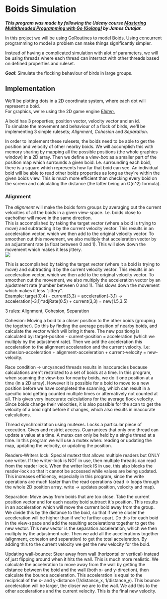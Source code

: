 # Boids Simulation  
***This program was made by following the Udemy course [*Mastering Multithreaded Programming with Go (Golang)*](https://www.udemy.com/course/multithreading-in-go-lang/) by James Cutajar.***  

In this project we will be using GoRoutines to model Boids. Using concurrent programming to model a problem can make things significantly simpler.

Instead of having a complicated simulation with alot of parameters, we will be using threads where each thread can interract with other threads based on defined properties and ruleset.

***Goal***: Simulate the flocking behaviour of birds in large groups.

## Implementation
We'll be plotting dots in a 2D coordinate system, where each dot will represent a boid.  
For graphics, we're using the 2D game engine [*Ebiten.*](https://github.com/hajimehoshi/ebiten)

A boid has 3 properties; position vector, velocity vector and an id.  
To simulate the movement and behaviour of a flock of birds, we'll be implementing 3 simple rulesets; *Alignment*, *Cohesion* and *Separation*.

In order to implement these rulesets, the boids need to be able to get the position and velocity of other nearby boids. We will accomplish this with memory sharing by mapping all the possible positions (the whole graphics window) in a 2D array. Then we define a *view-box* as a smaller part of the position map which surrounds a given boid. I.e. surrounding each boid, there is a square which represents how far that boid can see. An individual boid will be able to read other boids properties as long as they're within the given boids view. This is much more efficient than checking every boid on the screen and calculating the distance (the latter being an O(n^2) formula).

### Alignment
The *alignment* will make the boids form groups by averaging out the current velocities of all the boids in a given view-space. I.e. boids close to eachother will move in the same direction.  
This is accomplished by taking the target vector (where a boid is trying to move) and subtracting it by the current velocity vector. This results in an acceleration vector, which we then add to the original velocity vector. To smoothen out this movement, we also multiply that acceleration vector by an adjustment rate (a float between 0 and 1). This will slow down the movement which makes it less jittery.  
![](<img src="http://www.sciweavers.org/tex2img.php?eq=target%280%2C4%29%20-%20current%283%2C3%29%20%3D%20acceleration%28-3%2C1%29&bc=White&fc=Black&im=png&fs=12&ff=mathdesign&edit=0" align="center" border="0" alt="target(0,4) - current(3,3) = acceleration(-3,1)" width="353" height="19" />)


This is accomplished by taking the target vector (where it a boid is trying to move) and subtracting it by the current velocity vector. This results in an acceleration vector, which we then add to the original velocity vector. To smoothen out the movement, we also multiply the acceleration vector by an ajudstment rate (number between 0 and 1). This slows down the movement which makes it less "jittery".  
Example: target(0,4) - current(3,3) = acceleration(-3,1) -> acceleration(-3,1)*adjRate(0.5) + current(3,3) = new(1.5,3.5)

3 rules: Alignment, Cohesion, Separation

Cohesion: Moving a boid to a closer position to the other boids (grouping the together). Do this by finding the average position of nearby boids, and calculate the vector which will bring it there. The new positiong is calculated by: target-positon - current-position = acceleration (which we multiply by the adjustment rate). Then we add the acceleration this acceleration to the alignment acceleration and the current velocity.
I.e: cohesion-acceleration + alignment-acceleration + current-velocity = new-velocity.
    
Race condition -> uncysnced threads results in inaccuracies because calculations aren't restricted to a set of boids at a time. In this program, when scanning the view-box for nearby boids, we do it one position at a time (in a 2D array). However it is possible for a boid to move to a new position before we have completed the scanning, which can result in a specific boid getting counted multiple times or alternatively not counted at all. This gives very inaccurate calculations for the average flock velocity. Since boids change their velocities, it is also possible for the scan to get the velocity of a boid right before it changes, which also results in inaccurate calculations.

Thread synchronization using mutexes. Locks a particular piece of execution. Gives and restrict access. Guarrantees that only one thread can update a value at a time. A mutex can only be held by a single thread at a time. In this program we will use a mutex when: reading or updating the map, updating the velocity, or updating the position.

Readers-Writers lock: Special mutext that allows multiple readers but ONLY one writer. If the writer-lock is NOT in use, then multiple threads can read from the reader lock. When the writer lock IS in use, this also blocks the reader-lock so that it cannot be accessed while values are being updated. This increases efficiency, especially in this program, since the write operations are much faster than the read operations (read -> loops through the whole 2D position array. write -> updates position, velocity and map).

Separation: Move away from boids that are too close. Take the current position vector and for each nearby boid subtract it's position. This results in an acceleration which will move the current boid away from the group. We divide this by the distance to the boid, so that if we're closer the acceleration will be higher than if we're further apart. Do this for each boid in the view-space and add the resulting accelerations together to get the new vector. This new vector is the separation acceleration, which we then multiply by the adjustment rate. Then we add all the accelerations together (alignment, cohesion and separation) to get the total acceleration. By adding this to the current velocity we get the new velocity for the boid.

Updating wall-bounce: Steer away from wall (horizontal or vertical) instead of just flipping around when it hits the wall. This is much more realistic. We calculate the acceleration to move away from the wall by getting the distance between the boid and the wall (both x- and y-direction), then calculate the bounce acceleration. This acceleration is equal to the reciprical of the x- and y-distance (1/distance_x, 1/distance_y). This bounce acceleration will be larger, the closer we are to the wall. We add this to the other accelerations and the current velocity. This is the final new velocity.
